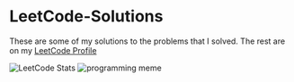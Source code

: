 # LeetCode-Solutions
These are some of my solutions to the problems that I solved. The rest are on my
[LeetCode Profile](https://leetcode.com/u/WonderBread/)
</br>



![LeetCode Stats](https://leetcard.jacoblin.cool/Wonderbread?theme=dark&font=Catamaran&ext=heatmap)
![programming meme](https://miro.medium.com/v2/resize:fit:500/1*8Yx8zFrJsyy2H3or9325sg.png)